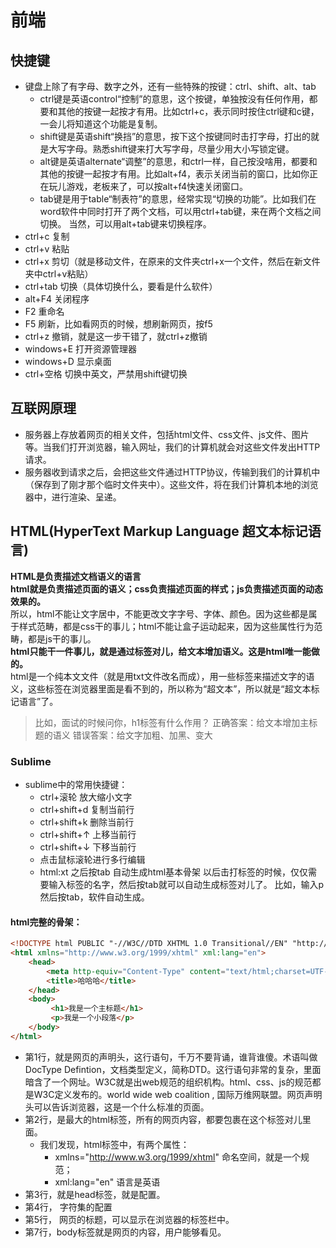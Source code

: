 # 前端
## 快捷键
- 键盘上除了有字母、数字之外，还有一些特殊的按键：ctrl、shift、alt、tab
    - ctrl键是英语control“控制”的意思，这个按键，单独按没有任何作用，都要和其他的按键一起按才有用。比如ctrl+c，表示同时按住ctrl键和c键，一会儿将知道这个功能是复制。
    - shift键是英语shift“换挡”的意思，按下这个按键同时击打字母，打出的就是大写字母。熟悉shift键来打大写字母，尽量少用大小写锁定键。
    - alt键是英语alternate“调整”的意思，和ctrl一样，自己按没啥用，都要和其他的按键一起按才有用。比如alt+f4，表示关闭当前的窗口，比如你正在玩儿游戏，老板来了，可以按alt+f4快速关闭窗口。
    - tab键是用于table“制表符”的意思，经常实现“切换的功能”。比如我们在word软件中同时打开了两个文档，可以用ctrl+tab键，来在两个文档之间切换。 当然，可以用alt+tab键来切换程序。
- ctrl+c 		复制
- ctrl+v 		粘贴
- ctrl+x 		剪切（就是移动文件，在原来的文件夹ctrl+x一个文件，然后在新文件夹中ctrl+v粘贴）
- ctrl+tab 		切换（具体切换什么，要看是什么软件）
- alt+F4 		关闭程序
- F2 			重命名
- F5 			刷新，比如看网页的时候，想刷新网页，按f5
- ctrl+z 		撤销，就是这一步干错了，就ctrl+z撤销
- windows+E 	打开资源管理器
- windows+D	显示桌面
- ctrl+空格		切换中英文，严禁用shift键切换
## 互联网原理
- 服务器上存放着网页的相关文件，包括html文件、css文件、js文件、图片等。当我们打开浏览器，输入网址，我们的计算机就会对这些文件发出HTTP请求。
- 服务器收到请求之后，会把这些文件通过HTTP协议，传输到我们的计算机中（保存到了刚才那个临时文件夹中）。这些文件，将在我们计算机本地的浏览器中，进行渲染、呈递。

## HTML(HyperText Markup Language 超文本标记语言)
**HTML是负责描述文档语义的语言**  
**html就是负责描述页面的语义；css负责描述页面的样式；js负责描述页面的动态效果的。**  
所以，html不能让文字居中，不能更改文字字号、字体、颜色。因为这些都是属于样式范畴，都是css干的事儿；html不能让盒子运动起来，因为这些属性行为范畴，都是js干的事儿。  
**html只能干一件事儿，就是通过标签对儿，给文本增加语义。这是html唯一能做的。**  
html是一个纯本文文件（就是用txt文件改名而成），用一些标签来描述文字的语义，这些标签在浏览器里面是看不到的，所以称为“超文本”，所以就是“超文本标记语言”了。  
> 比如，面试的时候问你，h1标签有什么作用？
> 正确答案：给文本增加主标题的语义
> 错误答案：给文字加粗、加黑、变大
### Sublime
- sublime中的常用快捷键：
    - ctrl+滚轮		放大缩小文字
    - ctrl+shift+d	复制当前行
    - ctrl+shift+k	删除当前行
    - ctrl+shift+↑	上移当前行
    - ctrl+shift+↓	下移当前行
    - 点击鼠标滚轮进行多行编辑
    - html:xt 之后按tab 自动生成html基本骨架
以后击打标签的时候，仅仅需要输入标签的名字，然后按tab就可以自动生成标签对儿了。
比如，输入p然后按tab，软件自动生成。
#### html完整的骨架：
```html
<!DOCTYPE html PUBLIC "-//W3C//DTD XHTML 1.0 Transitional//EN" "http://www.w3.org/TR/xhtml1/DTD/xhtml1-transitional.dtd">
<html xmlns="http://www.w3.org/1999/xhtml" xml:lang="en">
	<head>
		<meta http-equiv="Content-Type" content="text/html;charset=UTF-8">
		<title>哈哈哈</title>
	</head>
	<body>
		 <h1>我是一个主标题</h1>
         <p>我是一个小段落</p>
	</body>
</html>
```
- 第1行，就是网页的声明头，这行语句，千万不要背诵，谁背谁傻。术语叫做DocType Defintion，文档类型定义，简称DTD。这行语句非常的复杂，里面暗含了一个网址。W3C就是出web规范的组织机构。html、css、js的规范都是W3C定义发布的。world wide web coalition , 国际万维网联盟。网页声明头可以告诉浏览器，这是一个什么标准的页面。
- 第2行，是最大的html标签，所有的网页内容，都要包裹在这个标签对儿里面。
    - 我们发现，html标签中，有两个属性：
        - xmlns="http://www.w3.org/1999/xhtml"   命名空间，就是一个规范；
        - xml:lang="en" 语言是英语
- 第3行，就是head标签，就是配置。
- 第4行，<meta http-equiv="Content-Type" content="text/html;charset=UTF-8"> 字符集的配置
- 第5行，<title>哈哈哈</title>  网页的标题，可以显示在浏览器的标签栏中。
- 第7行，body标签就是网页的内容，用户能够看见。



